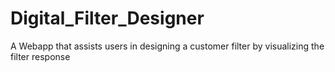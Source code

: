 # Digital_Filter_Designer
A Webapp that assists users in designing a customer filter by visualizing the filter response 
